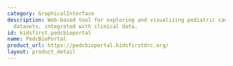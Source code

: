```yaml
---
category: GraphicalInterface
description: Web-based tool for exploring and visualizing pediatric cancer genomic
  datasets, integrated with clinical data.
id: kidsfirst.pedcbioportal
name: PedcBioPortal
product_url: https://pedcbioportal.kidsfirstdrc.org/
layout: product_detail
---
```

